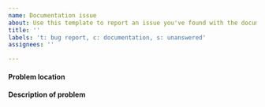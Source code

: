 ```yaml
---
name: Documentation issue
about: Use this template to report an issue you've found with the documentation.
title: ''
labels: 't: bug report, c: documentation, s: unanswered'
assignees: ''

---
```


<!--

Welcome!Unfortunately, not all documentation is perfect, and if you're opening
a documentation issue we are interested in fixing it.  Please fill out the
template below so that we can solve the problem more quickly; or, alternatively,
open a PR with a fix, if you like.

-->

#### Problem location

<!-- Link to incorrect website or location of the source file with bad
documentation. -->

#### Description of problem

<!-- Tell us what is wrong with the documentation so we can fix it. -->
